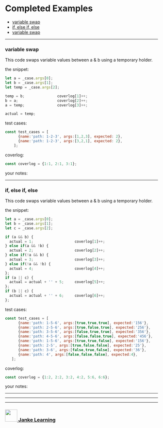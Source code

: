 # Completed Examples

* [variable swap](#variable-swap)
* [if, else if, else](#if-else-if-else)
* [variable swap](#variable-swap)

---

### variable swap

This code swaps variable values between a & b using a temporary holder.

the snippet:
```js
let a = _case.args[0];                        
let b = _case.args[1];                        
let temp = _case.args[2];              

temp = b;               coverlog[1]++;
b = a;                  coverlog[2]++;
a = temp;               coverlog[3]++;        

actual = temp;
```
test cases:
```js
const test_cases = [
      {name:'path: 1-2-3', args:[1,2,3], expected: 2},
      {name:'path: 1-2-3', args:[3,2,1], expected: 2},
    ];
```
coverlog:
```js
const coverlog = {1:1, 2:1, 3:1};
```
your notes:

---


### if, else if, else

This code swaps variable values between a & b using a temporary holder.

the snippet:
```js
let a = _case.args[0];                        
let b = _case.args[1];   
let c = _case.args[2];   

if (a && b) {
  actual = 1;                   coverlog[1]++;
} else if(a && !b) {
  actual = 2;                   coverlog[2]++;
} else if(!a && b) {
  actual = 3;                   coverlog[3]++;
} else if(!a && !b) {
  actual = 4;                   coverlog[4]++;    
};
if (a || c) {
  actual = actual + '' + 5;     coverlog[5]++;
};
if (b || c) {
  actual = actual + '' + 6;     coverlog[6]++;
};
```
test cases:
```js
const test_cases = [
      {name:'path: 1-5-6', args:[true,true,true], expected:'156'},
      {name:'path: 2-5-6', args:[true,false,true], expected:'256'},
      {name:'path: 3-5-6', args:[false,true,true], expected:'356'},
      {name:'path: 4-5-6', args:[false,false,true], expected:'456'},
      {name:'path: 1-5-6', args:[true,true,false], expected:'156'},
      {name:'path: 2-5', args:[true,false,false], expected:'25'},
      {name:'path: 3-6', args:[false,true,false], expected:'36'},
      {name:'path: 4', args:[false,false,false], expected:4},
   ];
```
coverlog:
```js
const coverlog = {1:2, 2:2, 3:2, 4:2, 5:6, 6:6};
```
your notes:

---


___
___
### <a href="http://janke-learning.org" target="_blank"><img src="https://user-images.githubusercontent.com/18554853/50098409-22575780-021c-11e9-99e1-962787adaded.png" width="40" height="40"></img> Janke Learning</a>

